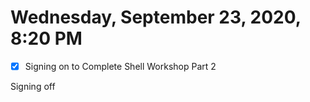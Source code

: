 # Wednesday, September 23, 2020, 8:20 PM
- [x] Signing on to Complete Shell Workshop Part 2

Signing off 
